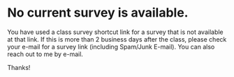 # No current survey is available.

You have used a class survey shortcut link for a survey that is not available at that link.  If this is more than 2 business days after
the class, please check your e-mail for a survey link (including Spam/Junk E-mail).  You can also reach out to me by e-mail.

Thanks!
